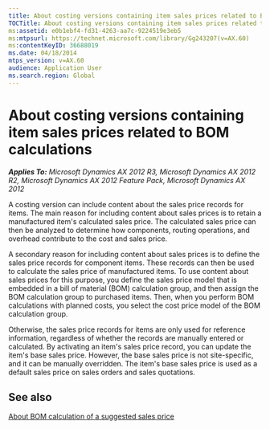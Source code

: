```yaml
---
title: About costing versions containing item sales prices related to BOM calculations
TOCTitle: About costing versions containing item sales prices related to BOM calculations
ms:assetid: e0b1ebf4-fd31-4263-aa7c-9224519e3eb5
ms:mtpsurl: https://technet.microsoft.com/library/Gg243207(v=AX.60)
ms:contentKeyID: 36688019
ms.date: 04/18/2014
mtps_version: v=AX.60
audience: Application User
ms.search.region: Global
---
```


# About costing versions containing item sales prices related to BOM calculations 


_**Applies To:** Microsoft Dynamics AX 2012 R3, Microsoft Dynamics AX 2012 R2, Microsoft Dynamics AX 2012 Feature Pack, Microsoft Dynamics AX 2012_

A costing version can include content about the sales price records for items. The main reason for including content about sales prices is to retain a manufactured item's calculated sales price. The calculated sales price can then be analyzed to determine how components, routing operations, and overhead contribute to the cost and sales price.

A secondary reason for including content about sales prices is to define the sales price records for component items. These records can then be used to calculate the sales price of manufactured items. To use content about sales prices for this purpose, you define the sales price model that is embedded in a bill of material (BOM) calculation group, and then assign the BOM calculation group to purchased items. Then, when you perform BOM calculations with planned costs, you select the cost price model of the BOM calculation group.

Otherwise, the sales price records for items are only used for reference information, regardless of whether the records are manually entered or calculated. By activating an item's sales price record, you can update the item's base sales price. However, the base sales price is not site-specific, and it can be manually overridden. The item's base sales price is used as a default sales price on sales orders and sales quotations.

## See also

[About BOM calculation of a suggested sales price](about-bom-calculation-of-a-suggested-sales-price.md)

  


